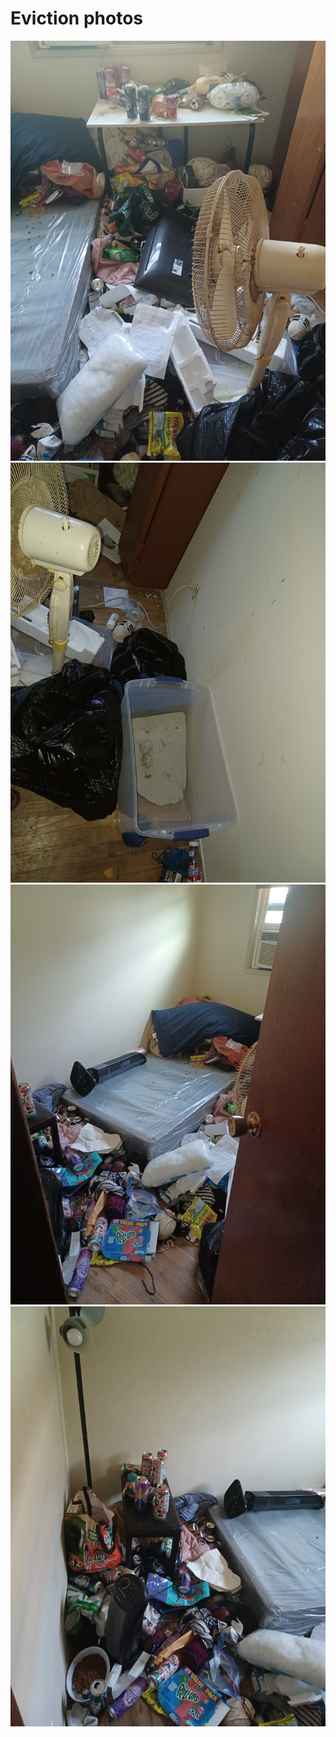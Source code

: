 Eviction photos
============

![](/eviction/MattRoomBehindDoor.jpg)
![](/eviction/MattRoomBehindDoor2.jpg)
![](/eviction/MattRoomDoorway.jpg)
![](/eviction/MattRoomHallSide.jpg)

